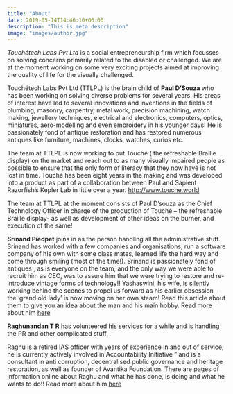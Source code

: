 ```yaml
---
title: "About"
date: 2019-05-14T14:46:10+06:00
description: "This is meta description"
image: "images/author.jpg"
---
```



*Touchétech Labs Pvt Ltd* is a social entrepreneurship firm which focusses on solving concerns primarily related to the disabled or challenged. We are at the moment working on some very exciting projects aimed at improving the quality of life for the visually challenged.

Touchétech Labs Pvt Ltd (TTLPL) is the brain child of **Paul D’Souza** who has been working on  solving diverse problems for several years. His areas of interest have led to several innovations and inventions in the fields of plumbing, masonry, carpentry, metal work, precision machining, watch making, jewellery techniques, electrical and electronics, computers, optics, miniatures, aero-modelling and even embroidery in his younger days! He is passionately fond of antique restoration and has restored numerous antiques like furniture, machines, clocks, watches, curios etc.

The team at TTLPL is now working to put Touché ( the refreshable Braille display)  on the market and reach out to as many visually impaired people as possible to ensure that the only form of literacy that they now have is not lost in time.  Touché has been eight years in the making and was developed into a product as part of a collaboration between Paul and Sapient Razorfish’s Kepler Lab in little over a year.  http://www.touche.world

The team at TTLPL  at the moment consists of Paul D’souza as the Chief Technology Officer in charge of the production of Touché – the refreshable Braille display-  as well as  development of other ideas on the burner, and execution of the same!

**Srinand Piedpet**  joins in as the person  handling all the administrative stuff.  Srinand has worked with a few companies and organisations, run a software company of his own with some class mates,  learned life the hard way and come through smiling (most of the time!).  Srinand is passionately fond of antiques , as is everyone on the team,  and the only way we were able to recruit him as CEO, was to assure him that we were trying to restore and re-introduce  vintage forms of technology!!  Yashaswini,  his wife,  is silently working behind the scenes to propel us forward as his earlier obsession  – the ‘grand old lady’  is now moving on her own steam!   Read this article about them to give you an idea about the man and his main hobby. Read more about him [here](http://www.deccanherald.com/content/509758/a-date-grand-old-lady.html)

**Raghunandan T R**  has volunteered his services  for a while and is handling the PR and other complicated stuff.

Raghu is a retired IAS officer with  years of experience in and out of service, he  is currently actively involved in  Accountability Initiative ” and is a consultant in anti corruption, decentralised public governance and heritage restoration, as well as founder of Avantika Foundation. There are pages of information online about Raghu and what he has done, is doing and what he wants to do!!   Read more about him [here](http://accountabilityindia.in/team-member/76/T.R._%20Raghunandan)
